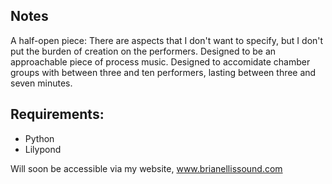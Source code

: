 ## Notes
A half-open piece: There are aspects that I don't want to specify, but I don't put the burden of creation on the performers. Designed to be an approachable piece of process music. Designed to accomidate chamber groups with between three and ten performers, lasting between three and seven minutes.

## Requirements:

- Python
- Lilypond

Will soon be accessible via my website, www.brianellissound.com